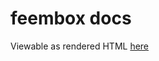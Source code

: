 # feembox docs
Viewable as rendered HTML [here](https://rawcdn.githack.com/nabijaczleweli/feembox/doc/feembox/index.html)
